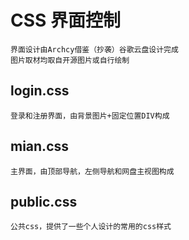 # CSS 界面控制
```
界面设计由Archcy借鉴（抄袭）谷歌云盘设计完成
图片取材均取自开源图片或自行绘制
```

## login.css
```
登录和注册界面，由背景图片+固定位置DIV构成
```
## mian.css
```
主界面，由顶部导航，左侧导航和网盘主视图构成
```
## public.css
```
公共css，提供了一些个人设计的常用的css样式
```